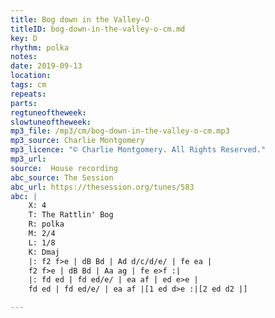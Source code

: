```yaml
---
title: Bog down in the Valley-O
titleID: bog-down-in-the-valley-o-cm.md
key: D
rhythm: polka
notes:
date: 2019-09-13
location:
tags: cm
repeats:
parts:
regtuneoftheweek:
slowtuneoftheweek:
mp3_file: /mp3/cm/bog-down-in-the-valley-o-cm.mp3
mp3_source: Charlie Montgomery
mp3_licence: "© Charlie Montgomery. All Rights Reserved."
mp3_url:
source:  House recording
abc_source: The Session
abc_url: https://thesession.org/tunes/583
abc: |
    X: 4
    T: The Rattlin' Bog
    R: polka
    M: 2/4
    L: 1/8
    K: Dmaj
    |: f2 f>e | dB Bd | Ad d/c/d/e/ | fe ea |
    f2 f>e | dB Bd | Aa ag | fe e>f :|
    |: fd ed | fd ed/e/ | ea af | ed e>e |
    fd ed | fd ed/e/ | ea af |[1 ed d>e :|[2 ed d2 |]

---
```

